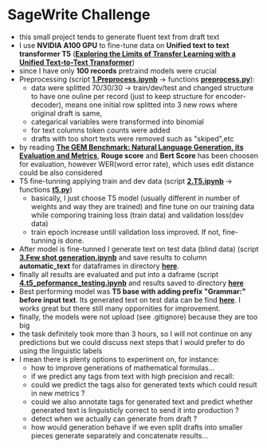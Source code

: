 # SageWrite Challenge

- this small project tends to generate fluent text from draft text
- I use **NVIDIA A100 GPU** to fine-tune data on **Unified text to text transformer T5** ([**Exploring the Limits of Transfer Learning with a Unified
Text-to-Text Transformer**](https://arxiv.org/pdf/1910.10683.pdf))
- since I have only **100 records** pretraind models were crucial
- Preprocessing (script [**1.Preprocess.ipynb**](https://github.com/petervajdecka02947/SageWrite/blob/main/1.Preprocess.ipynb) -> functions  [**preprocess.py**](https://github.com/petervajdecka02947/SageWrite/blob/main/utils/preprocess.py)):
   - data were splitted 70/30/30 -> train/dev/test and changed structure to have one ouline per record (just to keep structure for encoder-decoder), means one initial row     splitted into 3 new rows where original draft is same, 
   - categarical variables were transformed into binomial 
   - for text columns token counts were added
   - drafts with too short texts were removed such as "skiped",etc 
 - by reading  [**The GEM Benchmark: Natural Language Generation, its Evaluation and Metrics**](https://arxiv.org/pdf/2102.01672.pdf), **Rouge score** and **Bert Score** has been choosen for evaluation, however WER(word error rate), which uses edit distance could be also considered
 - T5 fine-tunning applying train and dev data (script [**2.T5.ipynb**](https://github.com/petervajdecka02947/SageWrite/blob/main/2.T5.ipynb) -> functions  [**t5.py**](https://github.com/petervajdecka02947/SageWrite/blob/main/utils/t5.py))
   - basically, I just choose T5 model (usually different in number of weights and way they are trained) and fine tune on our training data while comporing training loss (train data) and validation loss(dev data)  
   - train epoch increase untill validation loss improved. If not, fine-tunning is done.
 - After model is fine-tunned I generate text on test data (blind data) (script [**3.Few shot generation.ipynb**](https://github.com/petervajdecka02947/SageWrite/blob/main/3.Few%20shot%20generation.ipynb) and save results to column **automatic_text** for dataframes in directory [**here**](https://github.com/petervajdecka02947/SageWrite/tree/main/Data/Generation).
 - finally all results are evaluated and put into a daframe (script [**4.t5_peformance_testing.ipynb**](https://github.com/petervajdecka02947/SageWrite/blob/main/4.t5_peformance_testing.ipynb) and results saved to directory [**here**](https://github.com/petervajdecka02947/SageWrite/tree/main/Data/Results)
 - Best performing model was **T5 base with adding prefix "Grammar:" before input text**. Its generated text on test data can be find [**here**](https://github.com/petervajdecka02947/SageWrite/blob/main/Data/Generation/generated_d-t5-t5-base_grammar.csv). I works great but there still many oppornities for improvement.
 - finally, the models were not upload (see .gitignore) because they are too big 
 - the task definitely took more than 3 hours, so I will not continue on any predictions but we could discuss next steps that I would prefer to do using the linguistic labels
 - I mean there is plenty options to experiment on, for instance:
   -  how to improve generations of mathematical formulas...
   -  if we predict any tags from text with high precision and recall:
     - could we predict the tags also for generated texts which could result in new metrics ?
     - could we also annotate tags for generated text and predict whether generated text is linguisticly correct to send it into production ?
     - detect when we actually can generate from draft ? 
   - how would generation behave if we even split drafts into smaller pieces generate separately and concatenate results...
  


  
